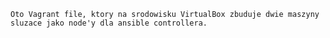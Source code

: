 `Oto Vagrant file, ktory na srodowisku VirtualBox zbuduje dwie maszyny sluzace jako node'y dla ansible controllera.`
